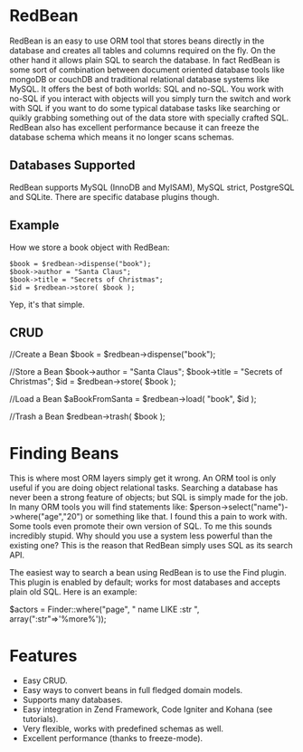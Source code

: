 RedBean
===========

RedBean is an easy to use ORM tool that stores beans directly in the
database and creates all tables and columns required on the fly.
On the other hand it allows plain SQL to search the database. In fact
RedBean is some sort of combination between document oriented database
tools like mongoDB or couchDB and traditional relational database systems
like MySQL. It offers the best of both worlds: SQL and no-SQL. You work
with no-SQL if you interact with objects will you simply turn the switch
and work with SQL if you want to do some typical database tasks like
searching or quikly grabbing something out of the data store with 
specially crafted SQL. RedBean also has excellent performance because it
can freeze the database schema which means it no longer scans schemas.

Databases Supported
-------------------

RedBean supports MySQL (InnoDB and MyISAM), MySQL strict, PostgreSQL and SQLite.
There are specific database plugins though.


Example
-------

How we store a book object with RedBean:

	$book = $redbean->dispense("book");
	$book->author = "Santa Claus";
	$book->title = "Secrets of Christmas";
	$id = $redbean->store( $book );
	
Yep, it's that simple.


CRUD
----

//Create a Bean
$book = $redbean->dispense("book");

//Store a Bean
$book->author = "Santa Claus";
$book->title = "Secrets of Christmas";
$id = $redbean->store( $book );

//Load a Bean
$aBookFromSanta = $redbean->load( "book", $id );

//Trash a Bean
$redbean->trash( $book );


Finding Beans
=============

This is where most ORM layers simply get it wrong. An ORM tool is only useful if you 
are doing object relational tasks. 
Searching a database has never been a strong feature of objects; 
but SQL is simply made for the job. In many ORM tools you will find statements like: 
$person->select("name")->where("age","20") or something like that. 
I found this a pain to work with. Some tools even promote their own version of SQL. 
To me this sounds incredibly stupid. Why should you use a system less powerful than 
the existing one? This is the reason that RedBean simply uses SQL as its search API.

The easiest way to search a bean using RedBean is to use the Find plugin. 
This plugin is enabled by default; works for most databases and accepts plain old SQL. 
Here is an example:

$actors = Finder::where("page", " name LIKE :str ", array(":str"=>'%more%'));


Features
========

- Easy CRUD.
- Easy ways to convert beans in full fledged domain models.
- Supports many databases.
- Easy integration in Zend Framework, Code Igniter and Kohana (see tutorials).
- Very flexible, works with predefined schemas as well.
- Excellent performance (thanks to freeze-mode).

